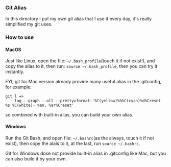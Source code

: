 ### Git Alias

In this directory I put my own git alias that I use it every day, it's really simplified my git uses.

### How to use
#### MacOS
Just like Linux, open the file: `~/.bash_profile`(touch it if not exist!), and copy the alias to it, then run: `source ~/.bash_profile`, then you can try it instantly.
	
FYI, git for Mac version already provide many useful alias in the .gitconfig, for example:
```
git l => 
	log --graph --all --pretty=format:'%C(yellow)%h%C(cyan)%d%Creset %s %C(white)- %an, %ar%Creset'
```
so combined with built-in alias, you can build your own alias.

#### Windows
Run the Git Bash, and open file:  `~/.bashrc`(as the always, touch it if not exist), then copy the alais to it, at the last, run `source ~/.bashrc`.
	
Git for Windows dose not provide built-in alias in .gitconfig like Mac, but you can also build it by your own.
